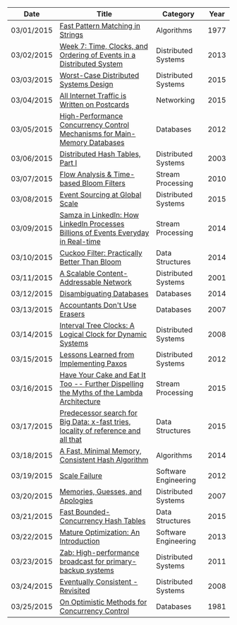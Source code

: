 | Date       | Title         | Category  | Year  |
| ---------- |---------------| ----------|-------|
| 03/01/2015 | [Fast Pattern Matching in Strings](http://www.cin.ufpe.br/~paguso/courses/if767/bib/KMP_1977.pdf) | Algorithms | 1977
| 03/02/2015 | [Week 7: Time, Clocks, and Ordering of Events in a Distributed System](http://swizec.com/blog/week-7-time-clocks-and-ordering-of-events-in-a-distributed-system/swizec/6444) | Distributed Systems | 2013
| 03/03/2015 | [Worst-Case Distributed Systems Design](http://www.bailis.org/blog/worst-case-distributed-systems-design/) | Distributed Systems | 2015
| 03/04/2015 | [All Internet Traffic is Written on Postcards](http://www.thoughtworks.com/insights/blog/all-internet-traffic-written-postcards) | Networking | 2015
| 03/05/2015 | [High-Performance Concurrency Control Mechanisms for Main-Memory Databases](http://arxiv.org/pdf/1201.0228v1.pdf) | Databases | 2012
| 03/06/2015 | [Distributed Hash Tables, Part I](http://www.linuxjournal.com/article/6797) | Distributed Systems | 2003
| 03/07/2015 | [Flow Analysis & Time-based Bloom Filters](https://www.igvita.com/2010/01/06/flow-analysis-time-based-bloom-filters/) | Stream Processing | 2010
| 03/08/2015 | [Event Sourcing at Global Scale](http://krasserm.github.io/2015/01/13/event-sourcing-at-global-scale/) | Distributed Systems | 2015
| 03/09/2015 | [Samza in LinkedIn: How LinkedIn Processes Billions of Events Everyday in Real-time](http://www.infoq.com/presentations/samza-linkedin-2014) | Stream Processing | 2014
| 03/10/2015 | [Cuckoo Filter: Practically Better Than Bloom](http://www.pdl.cmu.edu/PDL-FTP/FS/cuckoo-conext2014.pdf) | Data Structures | 2014
| 03/11/2015 | [A Scalable Content-Addressable Network](http://www.eecs.berkeley.edu/~sylvia/papers/cans.pdf) | Distributed Systems | 2001
| 03/12/2015 | [Disambiguating Databases](http://queue.acm.org/detail.cfm?id=2696453) | Databases | 2014
| 03/13/2015 | [Accountants Don't Use Erasers](http://blogs.msdn.com/b/pathelland/archive/2007/06/14/accountants-don-t-use-erasers.aspx) | Databases | 2007
| 03/14/2015 | [Interval Tree Clocks: A Logical Clock for Dynamic Systems](http://gsd.di.uminho.pt/members/cbm/ps/itc2008.pdf) | Distributed Systems | 2008
| 03/15/2015 | [Lessons Learned from Implementing Paxos](http://blog.willportnoy.com/2012/06/lessons-learned-from-paxos.html) | Distributed Systems | 2012
| 03/16/2015 | [Have Your Cake and Eat It Too -- Further Dispelling the Myths of the Lambda Architecture](http://www.infoq.com/presentations/millwheel) | Stream Processing | 2015
| 03/17/2015 | [Predecessor search for Big Data: x-fast tries, locality of reference and all that](http://www.borzov.ca/posts/xfast/) | Data Structures | 2015
| 03/18/2015 | [A Fast, Minimal Memory, Consistent Hash Algorithm](http://arxiv.org/pdf/1406.2294v1.pdf) | Algorithms | 2014
| 03/19/2015 | [Scale Failure](http://queue.acm.org/detail.cfm?id=2147781) | Software Engineering | 2012
| 03/20/2015 | [Memories, Guesses, and Apologies](http://blogs.msdn.com/b/pathelland/archive/2007/05/15/memories-guesses-and-apologies.aspx) | Distributed Systems | 2007
| 03/21/2015 | [Fast Bounded-Concurrency Hash Tables](http://backtrace.io/blog/blog/2015/03/13/workload-specialization/) | Data Structures | 2015
| 03/22/2015 | [Mature Optimization: An Introduction](http://carlos.bueno.org/optimization/) | Software Engineering | 2013
| 03/23/2015 | [Zab: High-performance broadcast for primary-backup systems](http://web.stanford.edu/class/cs347/reading/zab.pdf) | Distributed Systems | 2011
| 03/24/2015 | [Eventually Consistent - Revisited](http://www.allthingsdistributed.com/2008/12/eventually_consistent.html) | Distributed Systems | 2008
| 03/25/2015 | [On Optimistic Methods for Concurrency Control](http://www.cs.berkeley.edu/~rxin/db-papers/OCC-Optimistic-Concurrency-Control.pdf) | Databases | 1981
